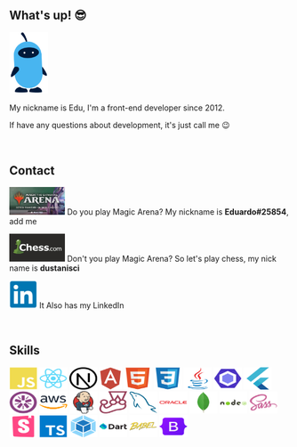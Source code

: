 ## <b>What's up! 😎</b>
<img style="width: 70px"
  src="https://github.com/dustanisci/dustanisci/blob/main/005.9fd0d144.png?raw=true" />
<p>My nickname is Edu, I'm a front-end developer since 2012.</p>
<p>If have any questions about development, it's just call me 😉</p>

<br />

## Contact
<p>
  <img width="100" height="50" src="https://raw.githubusercontent.com/eduardostanisci/icons/master/games/magic.png" />
  Do you play Magic Arena? My nickname is <b>Eduardo#25854</b>, add me
</p>
<p>
  <a href="https://www.chess.com/member/dustanisci" target="_blank"><img width="100" height="50" src="https://raw.githubusercontent.com/eduardostanisci/icons/master/games/chess.png" /></a>
  Don't you play Magic Arena? So let's play chess, my nick name is <b>dustanisci</b>
</p>
<p>
  <a href="https://www.linkedin.com/in/dustanisci/" target="_blank"><img width="50" height="50"
      src="https://raw.githubusercontent.com/eduardostanisci/icons/master/linkedin/linkedin-original.svg" /></a>
  It Also has my LinkedIn
</p>

<br />

## Skills
<img alt="JavaScript" height="40" width="50"
  src="https://raw.githubusercontent.com/eduardostanisci/icons/master/javascript/javascript-plain.svg" />
<img alt="React" height="40" width="50"
  src="https://raw.githubusercontent.com/eduardostanisci/icons/master/react/react-original.svg" />
  <img alt="NextJS" height="40" width="50"
  src="https://raw.githubusercontent.com/eduardostanisci/icons/master/next/nextjs.png" />
<img alt="Angular" height="40" width="40"
  src="https://raw.githubusercontent.com/eduardostanisci/icons/master/angularjs/angularjs-plain.svg" />
<img alt="HTML" height="40" width="50"
  src="https://raw.githubusercontent.com/eduardostanisci/icons/master/html5/html5-original.svg" />
<img alt="CSS" height="40" width="50"
  src="https://raw.githubusercontent.com/eduardostanisci/icons/master/css3/css3-original.svg" />
<img alt="Java" height="40" width="50"
  src="https://raw.githubusercontent.com/eduardostanisci/icons/master/java/java-original.svg" />
<img alt="Eslint" height="40" width="50"
  src="https://raw.githubusercontent.com/eduardostanisci/icons/master/eslint/eslint-original.svg" />
<img alt="Flutter" height="40" width="50"
  src="https://raw.githubusercontent.com/eduardostanisci/icons/master/flutter/flutter-original.svg" />
<img alt="Jasmine" height="40" width="50"
  src="https://raw.githubusercontent.com/eduardostanisci/icons/master/jasmine/jasmine-plain.svg" />
<img alt="Amazon" height="40" width="50"
  src="https://raw.githubusercontent.com/eduardostanisci/icons/master/amazonwebservices/amazonwebservices-original.svg" />
<img alt="Jenkins" height="40" width="50"
  src="https://raw.githubusercontent.com/eduardostanisci/icons/master/jenkins/jenkins-original.svg" />
<img alt="Jest" height="40" width="50"
  src="https://raw.githubusercontent.com/eduardostanisci/icons/master/jest/jest-plain.svg" />
<img alt="MySQL" height="40" width="50"
  src="https://raw.githubusercontent.com/eduardostanisci/icons/master/mysql/mysql-original.svg" />
<img alt="Oracle" height="40" width="50"
  src="https://raw.githubusercontent.com/eduardostanisci/icons/master/oracle/oracle-original.svg" />
<img alt="Mongo" height="40" width="50"
  src="https://raw.githubusercontent.com/eduardostanisci/icons/master/mongodb/mongodb-original.svg" />
<img alt="Node" height="40" width="50"
  src="https://raw.githubusercontent.com/eduardostanisci/icons/master/nodejs/nodejs-original-wordmark.svg" />
<img alt="Sass" height="40" width="50"
  src="https://raw.githubusercontent.com/eduardostanisci/icons/master/sass/sass-original.svg" />
<img alt="StoryBook" height="40" width="50"
  src="https://raw.githubusercontent.com/eduardostanisci/icons/master/storybook/storybook-original.svg" />
<img alt="TypeScript" height="40" width="50"
  src="https://raw.githubusercontent.com/eduardostanisci/icons/master/typescript/typescript-original.svg" />
<img alt="Webpack" height="40" width="50"
  src="https://raw.githubusercontent.com/eduardostanisci/icons/master/webpack/webpack-original.svg" />
<img alt="Dart" height="40" width="50"
  src="https://raw.githubusercontent.com/eduardostanisci/icons/master/dart/dart-original-wordmark.svg" />
<img alt="Babel" height="40" width="50"
  src="https://raw.githubusercontent.com/eduardostanisci/icons/master/babel/babel-original.svg" />
<img alt="Bootstrap" height="40" width="50"
  src="https://raw.githubusercontent.com/eduardostanisci/icons/master/bootstrap/bootstrap-original.svg" />
